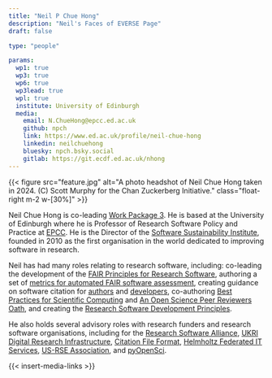 ```yaml
---
title: "Neil P Chue Hong"
description: "Neil's Faces of EVERSE Page"
draft: false

type: "people"

params:
  wp1: true
  wp3: true
  wp6: true
  wp3lead: true
  wpl: true
  institute: University of Edinburgh
  media: 
    email: N.ChueHong@epcc.ed.ac.uk
    github: npch
    link: https://www.ed.ac.uk/profile/neil-chue-hong
    linkedin: neilchuehong
    bluesky: npch.bsky.social
    gitlab: https://git.ecdf.ed.ac.uk/nhong
---
```


{{< figure src="feature.jpg" alt="A photo headshot of Neil Chue Hong taken in 2024. (C) Scott Murphy for the Chan Zuckerberg Initiative." class="float-right m-2 w-[30%]" >}}

Neil Chue Hong is co-leading [Work Package 3](/workpackages/03_Tools_and_Services/). 
He is based at the University of Edinburgh where he is Professor of Research Software Policy and Practice at [EPCC](https://www.epcc.ed.ac.uk/). 
He is the Director of the [Software Sustainability Institute](https://www.software.ac.uk/), 
founded in 2010 as the first organisation in the world dedicated to improving software in research.

Neil has had many roles relating to research software, including: 
co-leading the development of the [FAIR Principles for Research Software](https://doi.org/10.15497/RDA00068), 
authoring a set of [metrics for automated FAIR software assessment](https://doi.org/10.5281/zenodo.10047400), 
creating guidance on software citation for [authors](https://doi.org/10.5281/zenodo.3479198) and [developers](https://doi.org/10.5281/zenodo.3482768), 
co-authoring [Best Practices for Scientific Computing](https://doi.org/10.1371/journal.pbio.1001745)
and [An Open Science Peer Reviewers Oath](https://doi.org/10.12688/f1000research.5686.2), 
and creating the [Research Software Development Principles](https://doi.org/10.5281/zenodo.11494173).

He also holds several advisory roles with research funders and research software organisations, 
including for the [Research Software Alliance](https://www.researchsoft.org/), 
[UKRI Digital Research Infrastructure](https://www.ukri.org/what-we-do/creating-world-class-research-and-innovation-infrastructure/digital-research-infrastructure/), 
[Citation File Format](https://citation-file-format.github.io/), 
[Helmholtz Federated IT Services](https://www.hifis.net/), 
[US-RSE Association](https://us-rse.org/), 
and [pyOpenSci](https://www.pyopensci.org/).

{{< insert-media-links >}}
